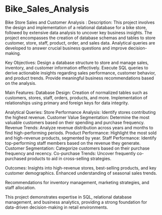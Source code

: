 # Bike_Sales_Analysis
Bike Store Sales and Customer Analysis : Description:
This project involves the design and implementation of a relational database for a bike store, followed by extensive data analysis to uncover key business insights. The project encompasses the creation of database schemas and tables to store customer, store, staff, product, order, and sales data. Analytical queries are developed to answer crucial business questions and improve decision-making.

Key Objectives:
Design a database structure to store and manage sales, inventory, and customer information effectively.
Execute SQL queries to derive actionable insights regarding sales performance, customer behavior, and product trends.
Provide meaningful business recommendations based on the analysis.

Main Features:
Database Design:
Creation of normalized tables such as customers, stores, staff, orders, products, and more.
Implementation of relationships using primary and foreign keys for data integrity.

Analytical Queries:
Store Performance Analysis: Identify stores contributing the highest revenue.
Customer Value Segmentation: Determine the most valuable customers based on their spending and purchase frequency.
Revenue Trends: Analyze revenue distribution across years and months to find high-performing periods.
Product Performance: Highlight the most sold and high-revenue products, segmented by year.
Staff Performance: Identify top-performing staff members based on the revenue they generate.
Customer Segmentation: Categorize customers based on their purchase frequency and recency.
Co-purchase Trends: Uncover frequently co-purchased products to aid in cross-selling strategies.

Outcomes:
Insights into high-revenue stores, best-selling products, and key customer demographics.
Enhanced understanding of seasonal sales trends.

Recommendations for inventory management, marketing strategies, and staff allocation.

This project demonstrates expertise in SQL, relational database management, and business analytics, providing a strong foundation for data-driven decision-making in retail environments.
